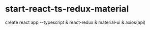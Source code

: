 # start-react-ts-redux-material
create react app --typescript &amp; react-redux &amp; material-ui &amp; axios(api)
